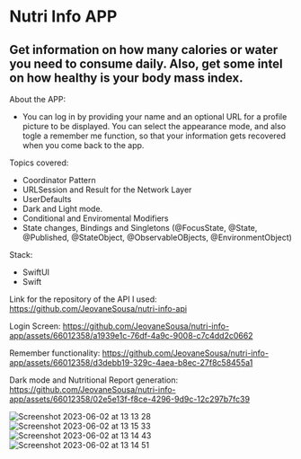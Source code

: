 # Nutri Info APP

## Get information on how many calories or water you need to consume daily. Also, get some intel on how healthy is your body mass index.

About the APP:
* You can log in by providing your name and an optional URL for a profile picture to be displayed. You can select the appearance mode, and also togle a remember me function, so that your information gets recovered when you come back to the app. 

Topics covered:
* Coordinator Pattern
* URLSession and Result for the Network Layer
* UserDefaults
* Dark and Light mode.
* Conditional and Enviromental Modifiers
* State changes, Bindings and Singletons (@FocusState, @State, @Published, @StateObject, @ObservableOBjects, @EnvironmentObject)

Stack:
* SwiftUI
* Swift

Link for the repository of the API I used: https://github.com/JeovaneSousa/nutri-info-api


Login Screen:
https://github.com/JeovaneSousa/nutri-info-app/assets/66012358/a1939e1c-76df-4a9c-9008-c7c4dd2c0662

Remember functionality:
https://github.com/JeovaneSousa/nutri-info-app/assets/66012358/d3debb19-329c-4aea-b8ec-27f8c58455a1

Dark mode and Nutritional Report generation:
https://github.com/JeovaneSousa/nutri-info-app/assets/66012358/02e5e13f-f8ce-4296-9d9c-12c297b7fc39

![Screenshot 2023-06-02 at 13 13 28](https://github.com/JeovaneSousa/nutri-info-app/assets/66012358/0891ec0c-af5f-45c2-ab86-1c565f8306d0)
![Screenshot 2023-06-02 at 13 15 33](https://github.com/JeovaneSousa/nutri-info-app/assets/66012358/a6405e1d-8ef2-4101-9b76-1e66b6e6d39d)
![Screenshot 2023-06-02 at 13 14 43](https://github.com/JeovaneSousa/nutri-info-app/assets/66012358/ee799652-05a1-4abc-a918-f485f9e3a487)
![Screenshot 2023-06-02 at 13 14 51](https://github.com/JeovaneSousa/nutri-info-app/assets/66012358/53e6e9d1-4299-4093-be83-a1b1322e1faf)
